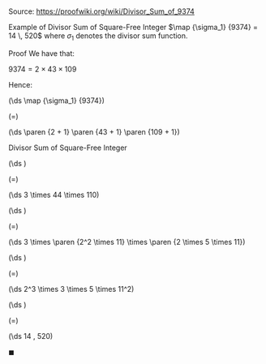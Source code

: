 # 

Source: https://proofwiki.org/wiki/Divisor_Sum_of_9374

Example of Divisor Sum of Square-Free Integer
$\map {\sigma_1} {9374} = 14 \, 520$
where $\sigma_1$ denotes the divisor sum function.


Proof
We have that:

$9374 = 2 \times 43 \times 109$

Hence:














\(\ds \map {\sigma_1} {9374}\)

\(=\)







\(\ds \paren {2 + 1} \paren {43 + 1} \paren {109 + 1}\)





Divisor Sum of Square-Free Integer














\(\ds \)

\(=\)







\(\ds 3 \times 44 \times 110\)




















\(\ds \)

\(=\)







\(\ds 3 \times \paren {2^2 \times 11} \times \paren {2 \times 5 \times 11}\)




















\(\ds \)

\(=\)







\(\ds 2^3 \times 3 \times 5 \times 11^2\)




















\(\ds \)

\(=\)







\(\ds 14 \, 520\)









$\blacksquare$





